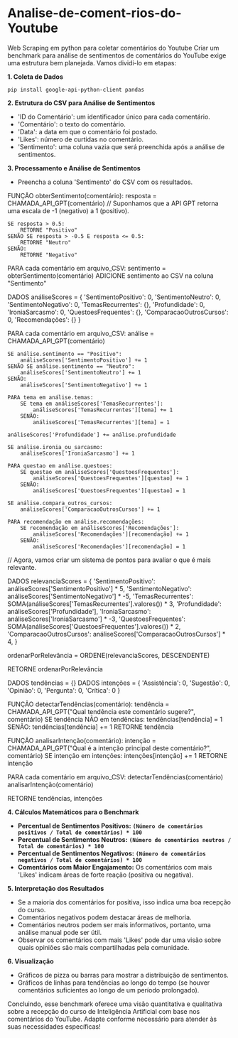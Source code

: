 # Analise-de-coment-rios-do-Youtube
Web Scraping em python para coletar comentários do Youtube
Criar um benchmark para análise de sentimentos de comentários do YouTube exige uma estrutura bem planejada. Vamos dividi-lo em etapas:

**1. Coleta de Dados**

```
pip install google-api-python-client pandas
```

**2. Estrutura do CSV para Análise de Sentimentos**

- 'ID do Comentário': um identificador único para cada comentário.
- 'Comentário': o texto do comentário.
- 'Data': a data em que o comentário foi postado.
- 'Likes': número de curtidas no comentário.
- 'Sentimento': uma coluna vazia que será preenchida após a análise de sentimentos.
    
    

**3. Processamento e Análise de Sentimentos**

- Preencha a coluna 'Sentimento' do CSV com os resultados.

FUNÇÃO obterSentimento(comentário):
resposta = CHAMADA_API_GPT(comentário)
// Suponhamos que a API GPT retorna uma escala de -1 (negativo) a 1 (positivo).

```
SE resposta > 0.5:
    RETORNE "Positivo"
SENÃO SE resposta > -0.5 E resposta <= 0.5:
    RETORNE "Neutro"
SENÃO:
    RETORNE "Negativo"

```

PARA cada comentário em arquivo_CSV:
sentimento = obterSentimento(comentário)
ADICIONE sentimento ao CSV na coluna "Sentimento"


DADOS análiseScores = {
'SentimentoPositivo': 0,
'SentimentoNeutro': 0,
'SentimentoNegativo': 0,
'TemasRecurrentes': {},
'Profundidade': 0,
'IroniaSarcasmo': 0,
'QuestoesFrequentes': {},
'ComparacaoOutrosCursos': 0,
'Recomendações': {}
}

PARA cada comentário em arquivo_CSV:
análise = CHAMADA_API_GPT(comentário)

```
SE análise.sentimento == "Positivo":
    análiseScores['SentimentoPositivo'] += 1
SENÃO SE análise.sentimento == "Neutro":
    análiseScores['SentimentoNeutro'] += 1
SENÃO:
    análiseScores['SentimentoNegativo'] += 1

PARA tema em análise.temas:
    SE tema em análiseScores['TemasRecurrentes']:
        análiseScores['TemasRecurrentes'][tema] += 1
    SENÃO:
        análiseScores['TemasRecurrentes'][tema] = 1

análiseScores['Profundidade'] += análise.profundidade

SE análise.ironia_ou_sarcasmo:
    análiseScores['IroniaSarcasmo'] += 1

PARA questao em análise.questoes:
    SE questao em análiseScores['QuestoesFrequentes']:
        análiseScores['QuestoesFrequentes'][questao] += 1
    SENÃO:
        análiseScores['QuestoesFrequentes'][questao] = 1

SE análise.compara_outros_cursos:
    análiseScores['ComparacaoOutrosCursos'] += 1

PARA recomendação em análise.recomendações:
    SE recomendação em análiseScores['Recomendações']:
        análiseScores['Recomendações'][recomendação] += 1
    SENÃO:
        análiseScores['Recomendações'][recomendação] = 1

```

// Agora, vamos criar um sistema de pontos para avaliar o que é mais relevante.

DADOS relevanciaScores = {
'SentimentoPositivo': análiseScores['SentimentoPositivo'] * 5,
'SentimentoNegativo': análiseScores['SentimentoNegativo'] * -5,
'TemasRecurrentes': SOMA(análiseScores['TemasRecurrentes'].valores()) * 3,
'Profundidade': análiseScores['Profundidade'],
'IroniaSarcasmo': análiseScores['IroniaSarcasmo'] * -3,
'QuestoesFrequentes': SOMA(análiseScores['QuestoesFrequentes'].valores()) * 2,
'ComparacaoOutrosCursos': análiseScores['ComparacaoOutrosCursos'] * 4,
}

ordenarPorRelevância = ORDENE(relevanciaScores, DESCENDENTE)

RETORNE ordenarPorRelevância

DADOS tendências = {}
DADOS intenções = {
'Assistência': 0,
'Sugestão': 0,
'Opinião': 0,
'Pergunta': 0,
'Crítica': 0
}

FUNÇÃO detectarTendências(comentário):
tendência = CHAMADA_API_GPT("Qual tendência este comentário sugere?", comentário)
SE tendência NÃO em tendências:
tendências[tendência] = 1
SENÃO:
tendências[tendência] += 1
RETORNE tendência

FUNÇÃO analisarIntenção(comentário):
intenção = CHAMADA_API_GPT("Qual é a intenção principal deste comentário?", comentário)
SE intenção em intenções:
intenções[intenção] += 1
RETORNE intenção

PARA cada comentário em arquivo_CSV:
detectarTendências(comentário)
analisarIntenção(comentário)

RETORNE tendências, intenções

**4. Cálculos Matemáticos para o Benchmark**

- **Percentual de Sentimentos Positivos:** **`(Número de comentários positivos / Total de comentários) * 100`**
- **Percentual de Sentimentos Neutros:** **`(Número de comentários neutros / Total de comentários) * 100`**
- **Percentual de Sentimentos Negativos:** **`(Número de comentários negativos / Total de comentários) * 100`**
- **Comentários com Maior Engajamento:** Os comentários com mais 'Likes' indicam áreas de forte reação (positiva ou negativa).

**5. Interpretação dos Resultados**

- Se a maioria dos comentários for positiva, isso indica uma boa recepção do curso.
- Comentários negativos podem destacar áreas de melhoria.
- Comentários neutros podem ser mais informativos, portanto, uma análise manual pode ser útil.
- Observar os comentários com mais 'Likes' pode dar uma visão sobre quais opiniões são mais compartilhadas pela comunidade.

**6. Visualização**

- Gráficos de pizza ou barras para mostrar a distribuição de sentimentos.
- Gráficos de linhas para tendências ao longo do tempo (se houver comentários suficientes ao longo de um período prolongado).

Concluindo, esse benchmark oferece uma visão quantitativa e qualitativa sobre a recepção do curso de Inteligência Artificial com base nos comentários do YouTube. Adapte conforme necessário para atender às suas necessidades específicas!
